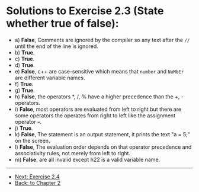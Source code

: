 # Solutions to Exercise 2.3 (State whether true of false):

- a) **False**, Comments are ignored by the compiler so any text after the `//` until the end of the line is ignored.
- b) **True**.
- c) **True**.
- d) **True**.
- e) **False**, c++ are case-sensitive which means that `number` and `NuMbEr` are different variable names.
- f) **True**.
- g) **True**.
- h) **False**, the operators *, /, % have a higher precedence than the +, - operators.
- i) **False**, most operators are evaluated from left to right but there are some operators the operates from right to left like the assignment operator `=`.
- j) **True**.
- k) **False**, The statement is an output statement, it prints the text "a = 5;" on the screen.
- l) **False**, The evaluation order depends on that operator precedence and associativity rules, not merely from left to right.
- m) **False**, are all invalid except h22 is a valid variable name.

---
- [Next: Exercise 2.4](02_04.md)
- [Back: to Chapter 2](README.md)